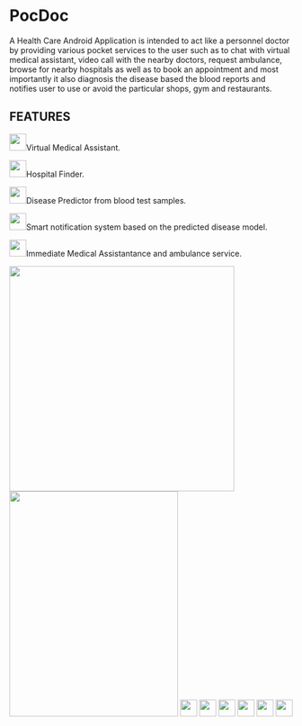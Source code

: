 # PocDoc

A Health Care Android Application is intended to act like a personnel doctor by providing various pocket services to the user such as to chat with virtual medical assistant, video call with the nearby doctors, request ambulance, browse for nearby hospitals as well as to book an appointment and most importantly it also diagnosis the disease based the blood reports and notifies user to use or avoid the particular shops, gym and restaurants.

## FEATURES

<img src="https://user-images.githubusercontent.com/32200474/80802599-622e9d00-8bcd-11ea-9637-bc04527aca55.png" width="30" height="30">Virtual Medical Assistant.

<img src="https://user-images.githubusercontent.com/32200474/80802605-6b1f6e80-8bcd-11ea-84f2-21c843eb0ec6.png" width="30" height="30">Hospital Finder.

<img src="https://user-images.githubusercontent.com/32200474/80802613-707cb900-8bcd-11ea-99c9-1e415bc1b858.png" width="30" height="30">Disease Predictor from blood test samples.

<img src="https://user-images.githubusercontent.com/32200474/80802623-75da0380-8bcd-11ea-8266-e6a79a054b59.png" width="30" height="30">Smart notification system based on the predicted disease model.

<img src="https://user-images.githubusercontent.com/32200474/80802628-7a062100-8bcd-11ea-9566-5ecd4bec0424.png" width="30" height="30">Immediate Medical Assistantance and ambulance service.

<img src="https://user-images.githubusercontent.com/32200474/80803403-cc484180-8bcf-11ea-984a-9ba885a328a1.jpeg" width="400" height="400">
<img src="https://user-images.githubusercontent.com/32200474/80803413-d36f4f80-8bcf-11ea-820b-b8a439e3075a.png" width="300" height="400">
<img src="https://user-images.githubusercontent.com/32200474/80803510-1e896280-8bd0-11ea-8567-cdd89fd781ac.png" width="30" height="30">
<img src="https://user-images.githubusercontent.com/32200474/80803512-20ebbc80-8bd0-11ea-94ae-9e2156cbcd78.png)" width="30" height="30">
<img src="https://user-images.githubusercontent.com/32200474/80803527-28ab6100-8bd0-11ea-8aef-9f5595f0f591.png)" width="30" height="30">
<img src="https://user-images.githubusercontent.com/32200474/80803536-352fb980-8bd0-11ea-9428-1a478c370682.jpeg)" width="30" height="30">
<img src="https://user-images.githubusercontent.com/32200474/80803542-382aaa00-8bd0-11ea-89b6-82c9e235396a.jpeg)" width="30" height="30">
<img src="https://user-images.githubusercontent.com/32200474/80803595-64462b00-8bd0-11ea-977e-361a81bb2f4a.png)" width="30" height="30">
